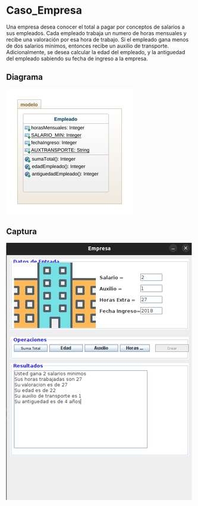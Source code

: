# Caso_Empresa

Una empresa desea conocer el total a pagar por conceptos de salarios a sus empleados. Cada empleado trabaja un numero de horas mensuales y recibe una valoración por esa hora de trabajo. Si el empleado gana menos de dos salarios minimos, entonces recibe un auxilio de transporte. Adicionalmente, se desea calcular la edad del empleado, y la antiguedad del empleado sabiendo su fecha de ingreso a la empresa.

## Diagrama

![Diagrama](EmpresaDiagrama.png)

## Captura

![Captura](Captura.png)
